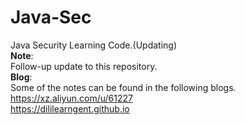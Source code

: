 # Java-Sec
Java Security Learning Code.(Updating)<br>
**Note**:<br>
Follow-up update to this repository.<br>
**Blog**:<br>
Some of the notes can be found in the following blogs.<br>
https://xz.aliyun.com/u/61227 <br>
https://dililearngent.github.io<br>